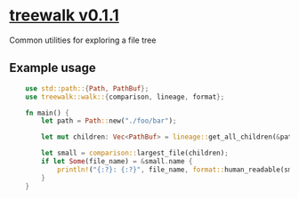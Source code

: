 # [treewalk v0.1.1](https://crates.io/crates/treewalk)
Common utilities for exploring a file tree

## Example usage
```rust
    use std::path::{Path, PathBuf};
    use treewalk::walk::{comparison, lineage, format};

    fn main() {
        let path = Path::new("./foo/bar");

        let mut children: Vec<PathBuf> = lineage::get_all_children(&path.to_path_buf());

        let small = comparison::largest_file(children);
        if let Some(file_name) = &small.name {
            println!("{:?}: {:?}", file_name, format::human_readable(small.size));
        }
    }

```
